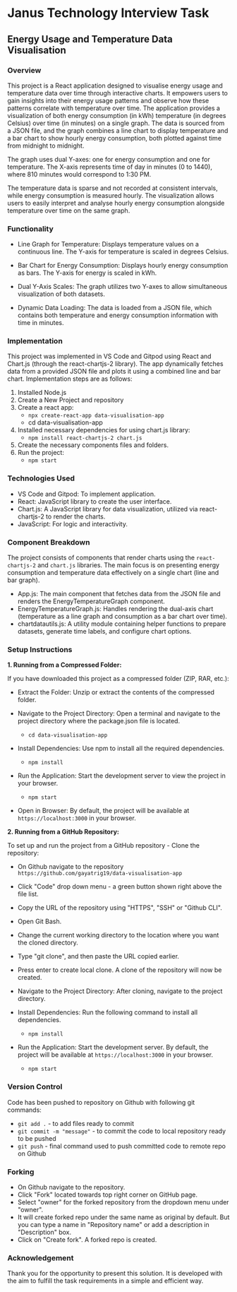 # Janus Technology Interview Task
## Energy Usage and Temperature Data Visualisation

### Overview

This project is a React application designed to visualise energy usage and temperature data over time through interactive charts. It empowers users to gain insights into their energy usage patterns and observe how these patterns correlate with temperature over time. The application provides a visualization of both energy consumption (in kWh) temperature (in degrees Celsius) over time (in minutes) on a single graph. The data is sourced from a JSON file, and the graph combines a line chart to display temperature and a bar chart to show hourly energy consumption, both plotted against time from midnight to midnight.

The graph uses dual Y-axes: one for energy consumption and one for temperature. The X-axis represents time of day in minutes (0 to 1440), where 810 minutes would correspond to 1:30 PM.

The temperature data is sparse and not recorded at consistent intervals, while energy consumption is measured hourly. The visualization allows users to easily interpret and analyse hourly energy consumption alongside temperature over time on the same graph.


### Functionality

- Line Graph for Temperature: Displays temperature values on a continuous line. The Y-axis for temperature is scaled in degrees Celsius.

- Bar Chart for Energy Consumption: Displays hourly energy consumption as bars. The Y-axis for energy is scaled in kWh.

- Dual Y-Axis Scales: The graph utilizes two Y-axes to allow simultaneous visualization of both datasets.

- Dynamic Data Loading: The data is loaded from a JSON file, which contains both temperature and energy consumption information with time in minutes.


### Implementation

This project was implemented in VS Code and Gitpod using React and Chart.js (through the react-chartjs-2 library). The app dynamically fetches data from a provided JSON file and plots it using a combined line and bar chart. Implementation steps are as follows:

1. Installed Node.js
2. Create a New Project and repository
4. Create a react app:
    - `npx create-react-app data-visualisation-app`
    - cd data-visualisation-app
5. Installed necessary dependencies for using chart.js library:
    - `npm install react-chartjs-2 chart.js`
6. Create the necessary components files and folders.
7. Run the project:
    - `npm start`

            
### Technologies Used
- VS Code and Gitpod: To implement application. 
- React: JavaScript library to create the user interface.
- Chart.js: A JavaScript library for data visualization, utilized via react-chartjs-2 to render the charts.
- JavaScript: For logic and interactivity.


### Component Breakdown

The project consists of components that render charts using the `react-chartjs-2` and `chart.js` libraries. The main focus is on presenting energy consumption and temperature data effectively on a single chart (line and bar graph).

- App.js: The main component that fetches data from the JSON file and renders the EnergyTemperatureGraph component.
- EnergyTemperatureGraph.js: Handles rendering the dual-axis chart (temperature as a line graph and consumption as a bar chart over time).
- chartdatautils.js: A utility module containing helper functions to prepare datasets, generate time labels, and configure chart options.

### Setup Instructions

**1. Running from a Compressed Folder:**

   If you have downloaded this project as a compressed folder (ZIP, RAR, etc.):

- Extract the Folder: Unzip or extract the contents of the compressed folder.

- Navigate to the Project Directory: Open a terminal and navigate to the project directory where the package.json file is located.
    - `cd data-visualisation-app`

- Install Dependencies: Use npm to install all the required dependencies.
    - `npm install`

- Run the Application: Start the development server to view the project in your browser.
    - `npm start`

- Open in Browser: By default, the project will be available at `https://localhost:3000` in your browser.


**2. Running from a GitHub Repository:**

  To set up and run the project from a GitHub repository - Clone the repository:

- On Github navigate to the repository `https://github.com/gayatrig19/data-visualisation-app`
- Click "Code" drop down menu - a green button shown right above the file list.
- Copy the URL of the repository using "HTTPS", "SSH" or "Github CLI".
- Open Git Bash.
- Change the current working directory to the location where you want the cloned directory.
- Type "git clone", and then paste the URL copied earlier.
- Press enter to create local clone. A clone of the repository will now be created.
- Navigate to the Project Directory: After cloning, navigate to the project directory.
- Install Dependencies: Run the following command to install all dependencies.
    - `npm install`

- Run the Application: Start the development server. By default, the project will be available at `https://localhost:3000` in your browser.
    - `npm start`


### Version Control

Code has been pushed to repository on Github with following git commands:

- `git add .` - to add files ready to commit
- `git commit -m "message"` - to commit the code to local repository ready to be pushed
- `git push` - final command used to push committed code to remote repo on Github


### Forking

- On Github navigate to the repository.
- Click "Fork" located towards top right corner on GitHub page.
- Select "owner" for the forked repository from the dropdown menu under "owner".
- It will create forked repo under the same name as original by default. But you can type a name in "Repository name" or add a description in "Description" box.
- Click on "Create fork". A forked repo is created.


### Acknowledgement
Thank you for the opportunity to present this solution. It is developed with the aim to fulfill the task requirements in a simple and efficient way. 
